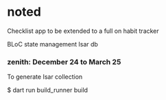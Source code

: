 # noted

Checklist app to be extended to a full on habit tracker

BLoC state management
Isar db

### zenith: December 24 to March 25

To generate Isar collection

$ dart run build_runner build